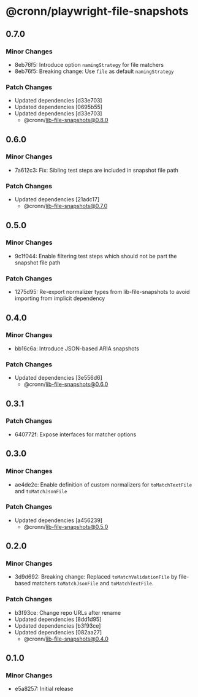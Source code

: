 # @cronn/playwright-file-snapshots

## 0.7.0

### Minor Changes

- 8eb76f5: Introduce option `namingStrategy` for file matchers
- 8eb76f5: Breaking change: Use `file` as default `namingStrategy`

### Patch Changes

- Updated dependencies [d33e703]
- Updated dependencies [0695b55]
- Updated dependencies [d33e703]
  - @cronn/lib-file-snapshots@0.8.0

## 0.6.0

### Minor Changes

- 7a612c3: Fix: Sibling test steps are included in snapshot file path

### Patch Changes

- Updated dependencies [21adc17]
  - @cronn/lib-file-snapshots@0.7.0

## 0.5.0

### Minor Changes

- 9c1f044: Enable filtering test steps which should not be part the snapshot file path

### Patch Changes

- 1275d95: Re-export normalizer types from lib-file-snapshots to avoid importing from implicit dependency

## 0.4.0

### Minor Changes

- bb16c6a: Introduce JSON-based ARIA snapshots

### Patch Changes

- Updated dependencies [3e556d6]
  - @cronn/lib-file-snapshots@0.6.0

## 0.3.1

### Patch Changes

- 640772f: Expose interfaces for matcher options

## 0.3.0

### Minor Changes

- ae4de2c: Enable definition of custom normalizers for `toMatchTextFile` and `toMatchJsonFile`

### Patch Changes

- Updated dependencies [a456239]
  - @cronn/lib-file-snapshots@0.5.0

## 0.2.0

### Minor Changes

- 3d9d692: Breaking change: Replaced `toMatchValidationFile` by file-based matchers `toMatchJsonFile` and `toMatchTextFile`.

### Patch Changes

- b3f93ce: Change repo URLs after rename
- Updated dependencies [8dd1d95]
- Updated dependencies [b3f93ce]
- Updated dependencies [082aa27]
  - @cronn/lib-file-snapshots@0.4.0

## 0.1.0

### Minor Changes

- e5a8257: Initial release
